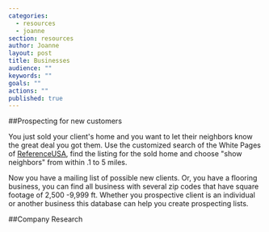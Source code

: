 ```yaml
---
categories: 
  - resources
  - joanne
section: resources
author: Joanne
layout: post
title: Businesses
audience: ""
keywords: ""
goals: ""
actions: ""
published: true
---
```


##Prospecting for new customers

You just sold your client's home and you want to let their neighbors know the great deal you got them. Use the customized search of the White Pages of [ReferenceUSA](http://www.referenceusa.com/Home/Home), find the listing for the sold home and choose "show neighbors" from within .1 to 5 miles. 

Now you have a mailing list of possible new clients. Or, you have a flooring business, you can find all business with several zip codes that have square footage of 2,500 -9,999 ft. Whether you prospective client is an individual or another business this database can help you create prospecting lists.

##Company Research